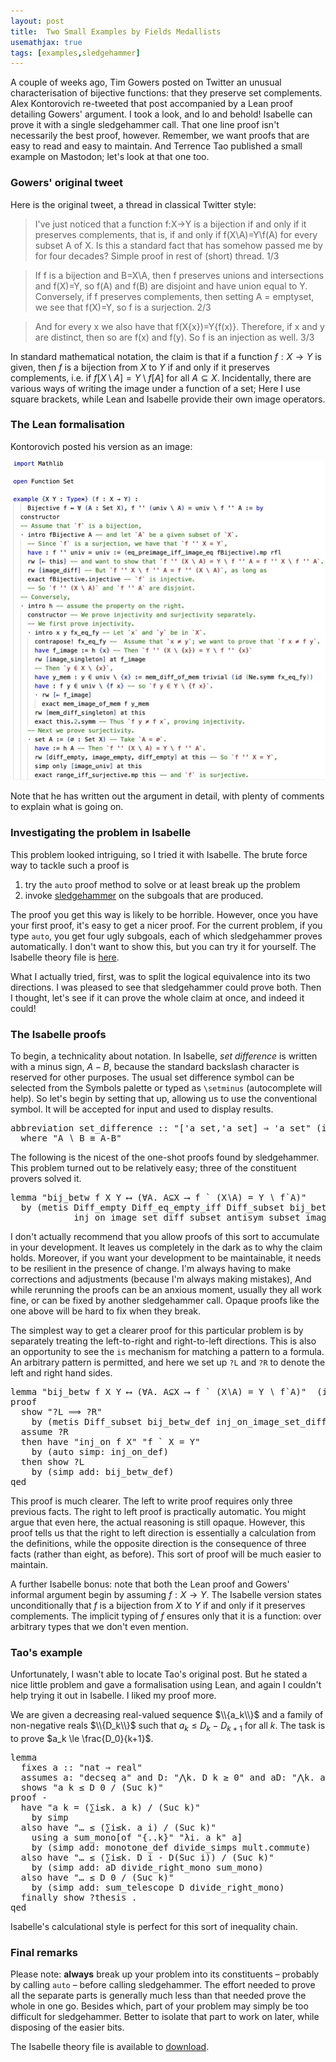 ```yaml
---
layout: post
title:  Two Small Examples by Fields Medallists
usemathjax: true 
tags: [examples,sledgehammer]
---
```


A couple of weeks ago, Tim Gowers posted on Twitter an unusual characterisation of bijective functions: that they preserve set complements. 
Alex Kontorovich re-tweeted that post accompanied by a Lean proof detailing Gowers' argument. 
I took a look, and lo and behold! Isabelle can prove it with a single sledgehammer call. 
That one line proof isn't necessarily the best proof, however.
Remember, we want proofs that are easy to read and easy to maintain. 
And Terrence Tao published a small example on Mastodon; let's look at that one too.

### Gowers' original tweet

Here is the original tweet, a thread in classical Twitter style: 

> I've just noticed that a function f:X->Y is a bijection if and only if it preserves complements, that is, if and only if f(X\A)=Y\f(A) for every subset A of X. Is this a standard fact that has somehow passed me by for four decades? Simple proof in rest of (short) thread.   1/3

> If f is a bijection and B=X\A, then f preserves unions and intersections and f(X)=Y, so f(A) and f(B) are disjoint and have union equal to Y. Conversely, if f preserves complements, then setting A = emptyset, we see that f(X)=Y, so f is a surjection.  2/3

> And for every x we also have that f(X\{x})=Y\{f(x)}. Therefore, if x and y are distinct, then so are f(x) and f(y). So f is an injection as well. 3/3

In standard mathematical notation, the claim is that if a function $f:X\to Y$ is given,
then $f$ is a bijection from $X$ to $Y$ if and only if it preserves complements, i.e. 
if $f[X\setminus A] = Y \setminus f[A]$ for all $A\subseteq X$.
Incidentally, there are various ways of writing the image under a function of a set; 
Here I use square brackets, while Lean and Isabelle provide their own image operators. 

### The Lean formalisation

Kontorovich posted his version as an image: 

<img src="/images/Gowers-example.jpeg" alt="Formalisation of the bijection proof in Lean by Alex Kontorovich"/>

Note that he has written out the argument in detail, 
with plenty of comments to explain what is going on. 

### Investigating the problem in Isabelle

This problem looked intriguing, so I tried it with Isabelle.
The brute force way to tackle such a proof is 

1. try the `auto` proof method to solve or at least break up the problem 
2. invoke [sledgehammer](https://isabelle.in.tum.de/dist/doc/sledgehammer.pdf) 
on the subgoals that are produced. 

The proof you get this way is likely to be horrible. 
However, once you have your first proof, it's easy to get a nicer proof. 
For the current problem, if you type `auto`, you get four ugly subgoals, each of which sledgehammer proves automatically. 
I don't want to show this, but you can try it for yourself. 
The Isabelle theory file is [here](/Isabelle-Examples/Gowers_Bijection.thy).

What I actually tried, first, was to split the logical equivalence into its two directions. 
I was pleased to see that sledgehammer could prove both. 
Then I thought, let's see if it can prove the whole claim at once, and indeed it could!

### The Isabelle proofs 

To begin, a technicality about notation. 
In Isabelle, *set difference* is written with a minus sign, $A-B$,
because the standard backslash character is reserved for other purposes.
The usual set difference symbol can be selected from the Symbols palette 
or typed as `\setminus` (autocomplete will help). 
So let's begin by setting that up, allowing us to use the conventional symbol.
It will be accepted for input and used to display results.

<pre class="source">
<span class="keyword1 command">abbreviation</span> <span class="entity">set_difference</span> <span class="main">::</span> <span class="quoted"><span class="quoted"><span>"</span><span class="main">[</span><span class="tfree">'a</span> set</span><span class="main">,</span><span class="tfree">'a</span> set</span><span class="main">]</span> <span class="main">⇒</span> <span class="tfree">'a</span> set<span>"</span> <span class="main">(</span><span class="keyword2 keyword">infixl</span> <span class="quoted"><span>"</span><span class="keyword1">∖</span><span>"</span></span> 65<span class="main">)</span><span>
  </span><span class="keyword2 keyword">where</span> <span class="quoted"><span class="quoted"><span>"</span><span class="free bound entity">A</span> <span class="main free">∖</span> <span class="free bound entity">B</span> <span class="main">≡</span> <span class="free bound entity">A</span><span class="main">-</span></span><span class="free bound entity">B</span><span>"</span></span>
</pre>

The following is the nicest of the one-shot proofs found by sledgehammer. 
This problem turned out to be relatively easy; three of the constituent provers 
solved it. 

<pre class="source">
<span class="keyword1 command">lemma</span> <span class="quoted"><span class="quoted"><span>"</span>bij_betw</span> <span class="free">f</span> <span class="free">X</span> <span class="free">Y</span> <span class="main">⟷</span></span> <span class="main">(</span><span class="main">∀</span><span class="bound">A</span><span class="main">.</span> <span class="bound">A</span><span class="main">⊆</span><span class="free">X</span> <span class="main">⟶</span> <span class="free">f</span> <span class="main">`</span> <span class="main">(</span><span class="free">X</span><span class="main">∖</span><span class="bound">A</span><span class="main">)</span> <span class="main">=</span> <span class="free">Y</span> <span class="main">∖</span> <span class="free">f</span><span class="main">`</span><span class="bound">A</span><span class="main">)</span><span>"</span><span>
  </span><span class="keyword1 command">by</span> <span class="main">(</span><span class="operator">metis</span> Diff_empty Diff_eq_empty_iff Diff_subset bij_betw_def image_is_empty<span> 
            </span>inj_on_image_set_diff subset_antisym subset_image_inj<span class="main">)</span>
</pre>

I don't actually recommend that you allow proofs of this sort 
to accumulate in your development. 
It leaves us completely in the dark as to why the claim holds. 
Moreover, if you want your development to be maintainable, 
it needs to be resilient in the presence of change. 
I'm always having to make corrections and adjustments (because I'm always making mistakes), 
And while rerunning the proofs can be an anxious moment, usually they all work fine,
or can be fixed by another sledgehammer call. 
Opaque proofs like the one above will be hard to fix when they break. 


The simplest way to get a clearer proof for this particular problem
is by separately treating the left-to-right and right-to-left directions. 
This is also an opportunity to see the `is` mechanism for matching a pattern to a formula. 
An arbitrary pattern is permitted, and here we set up `?L` and `?R`
to denote the left and right hand sides. 

<pre class="source">
<span class="keyword1 command">lemma</span> <span class="quoted"><span class="quoted"><span>"</span>bij_betw</span> <span class="free">f</span> <span class="free">X</span> <span class="free">Y</span> <span class="main">⟷</span></span> <span class="main">(</span><span class="main">∀</span><span class="bound">A</span><span class="main">.</span> <span class="bound">A</span><span class="main">⊆</span><span class="free">X</span> <span class="main">⟶</span> <span class="free">f</span> <span class="main">`</span> <span class="main">(</span><span class="free">X</span><span class="main">∖</span><span class="bound">A</span><span class="main">)</span> <span class="main">=</span> <span class="free">Y</span> <span class="main">∖</span> <span class="free">f</span><span class="main">`</span><span class="bound">A</span><span class="main">)</span><span>"</span>  <span class="main">(</span><span class="keyword2 keyword">is</span> <span class="quoted"><span class="quoted"><span>"</span><span class="var">?L</span><span class="main">=</span></span><span class="var">?R</span><span>"</span></span><span class="main">)</span><span>
</span><span class="keyword1 command">proof</span><span>
  </span><span class="keyword3 command">show</span> <span class="quoted quoted"><span>"</span><span class="var">?L</span> <span class="main">⟹</span> <span class="var">?R</span><span>"</span></span><span>
    </span><span class="keyword1 command">by</span> <span class="main">(</span><span class="operator">metis</span> Diff_subset bij_betw_def inj_on_image_set_diff<span class="main">)</span><span>
  </span><span class="keyword3 command">assume</span> <span class="var quoted var">?R</span><span>
  </span><span class="keyword1 command">then</span> <span class="keyword1 command">have</span> <span class="quoted"><span class="quoted"><span>"</span>inj_on</span> <span class="free">f</span> <span class="free">X</span><span>"</span></span> <span class="quoted"><span class="quoted"><span>"</span><span class="free">f</span> <span class="main">`</span></span> <span class="free">X</span> <span class="main">=</span></span> <span class="free">Y</span><span>"</span><span>
    </span><span class="keyword1 command">by</span> <span class="main">(</span><span class="operator">auto</span> <span class="quasi_keyword">simp</span><span class="main main">:</span> inj_on_def<span class="main">)</span><span>
  </span><span class="keyword1 command">then</span> <span class="keyword3 command">show</span> <span class="var quoted var">?L</span><span>
    </span><span class="keyword1 command">by</span> <span class="main">(</span><span class="operator">simp</span> <span class="quasi_keyword">add</span><span class="main main">:</span> bij_betw_def<span class="main">)</span><span>
</span><span class="keyword1 command">qed</span>
</pre>

This proof is much clearer. The left to write proof requires only three previous facts.
The right to left proof is practically automatic. 
You might argue that even here, the actual reasoning is still opaque.
However, this proof tells us that the right to left direction 
is essentially a calculation from the definitions, 
while the opposite direction is the consequence of three facts (rather than eight, as before). 
This sort of proof will be much easier to maintain.

A further Isabelle bonus: note that both the Lean proof and Gowers' informal argument 
begin by assuming $f:X\to Y$.
The Isabelle version states unconditionally that 
$f$ is a bijection from $X$ to $Y$ if and only if it preserves complements.
The implicit typing of $f$ ensures only that it is a function:
over arbitrary types that we don't even mention. 

### Tao's example

Unfortunately, I wasn't able to locate Tao's original post. 
But he stated a nice little problem and gave a formalisation using Lean, and again I couldn't help trying it out in Isabelle. I liked my proof more. 

We are given a decreasing real-valued sequence $\\{a_k\\}$
and a family of non-negative reals $\\{D_k\\}$
such that $a_k\le D_k - D_{k+1}$ for all $k$.
The task is to prove $a_k \le \frac{D_0}{k+1}$.

<pre class="source">
<span class="keyword1 command">lemma</span><span>
  </span><span class="keyword2 keyword">fixes</span> <span class="free">a</span> <span class="main">::</span> <span class="quoted"><span class="quoted"><span>"</span>nat</span> <span class="main">⇒</span> real</span><span>"</span><span>
  </span><span class="keyword2 keyword">assumes</span> a<span class="main">:</span> <span class="quoted"><span class="quoted"><span>"</span>decseq</span> <span class="free">a</span><span>"</span></span> <span class="keyword2 keyword">and</span> D<span class="main">:</span> <span class="quoted"><span class="quoted"><span>"</span><span class="main">⋀</span><span class="bound">k</span><span class="main">.</span> <span class="free">D</span> <span class="bound">k</span> <span class="main">≥</span></span> <span class="main">0</span></span><span>"</span> <span class="keyword2 keyword">and</span> aD<span class="main">:</span> <span class="quoted"><span class="quoted"><span>"</span><span class="main">⋀</span><span class="bound">k</span><span class="main">.</span> <span class="free">a</span> <span class="bound">k</span> <span class="main">≤</span></span> <span class="free">D</span> <span class="bound">k</span> <span class="main">-</span></span> <span class="free">D</span><span class="main">(</span>Suc <span class="bound">k</span><span class="main">)</span><span>"</span><span>
  </span><span class="keyword2 keyword">shows</span> <span class="quoted"><span class="quoted"><span>"</span><span class="free">a</span> <span class="free">k</span> <span class="main">≤</span></span> <span class="free">D</span> <span class="main">0</span></span> <span class="main">/</span> <span class="main">(</span>Suc <span class="free">k</span><span class="main">)</span><span>"</span><span>
</span><span class="keyword1 command">proof</span> <span class="operator">-</span><span>
  </span><span class="keyword1 command">have</span> <span class="quoted"><span class="quoted"><span>"</span><span class="free">a</span> <span class="free">k</span> <span class="main">=</span></span> <span class="main">(</span><span class="main">∑</span><span class="bound">i</span><span class="main">≤</span><span class="free">k</span><span class="main">.</span> <span class="free">a</span> <span class="free">k</span><span class="main">)</span> <span class="main">/</span></span> <span class="main">(</span>Suc <span class="free">k</span><span class="main">)</span><span>"</span><span>
    </span><span class="keyword1 command">by</span> <span class="operator">simp</span><span>
  </span><span class="keyword1 command">also</span> <span class="keyword1 command">have</span> <span class="quoted"><span class="quoted"><span>"</span><span class="main">…</span> <span class="main">≤</span></span> <span class="main">(</span><span class="main">∑</span><span class="bound">i</span><span class="main">≤</span><span class="free">k</span><span class="main">.</span> <span class="free">a</span> <span class="bound">i</span><span class="main">)</span> <span class="main">/</span></span> <span class="main">(</span>Suc <span class="free">k</span><span class="main">)</span><span>"</span><span>
    </span><span class="keyword1 command">using</span> a sum_mono<span class="main">[</span><span class="operator">of</span> <span class="quoted"><span class="quoted"><span>"</span><span class="main">{..</span></span><span class="free">k</span><span class="main">}</span></span><span>"</span> <span class="quoted quoted"><span>"</span><span class="main">λ</span><span class="bound">i</span><span class="main">.</span> <span class="free">a</span> <span class="free">k</span><span>"</span></span> <span class="quoted free">a</span><span class="main">]</span><span> 
    </span><span class="keyword1 command">by</span> <span class="main">(</span><span class="operator">simp</span> <span class="quasi_keyword">add</span><span class="main main">:</span> monotone_def <span class="dynamic dynamic">divide_simps</span> mult.commute<span class="main">)</span><span>
  </span><span class="keyword1 command">also</span> <span class="keyword1 command">have</span> <span class="quoted"><span class="quoted"><span>"</span><span class="main">…</span> <span class="main">≤</span></span> <span class="main">(</span><span class="main">∑</span><span class="bound">i</span><span class="main">≤</span><span class="free">k</span><span class="main">.</span> <span class="free">D</span> <span class="bound">i</span> <span class="main">-</span></span> <span class="free">D</span><span class="main">(</span>Suc <span class="bound">i</span><span class="main">)</span><span class="main">)</span> <span class="main">/</span> <span class="main">(</span>Suc <span class="free">k</span><span class="main">)</span><span>"</span><span>
    </span><span class="keyword1 command">by</span> <span class="main">(</span><span class="operator">simp</span> <span class="quasi_keyword">add</span><span class="main main">:</span> aD divide_right_mono sum_mono<span class="main">)</span><span>
  </span><span class="keyword1 command">also</span> <span class="keyword1 command">have</span> <span class="quoted"><span class="quoted"><span>"</span><span class="main">…</span> <span class="main">≤</span></span> <span class="free">D</span> <span class="main">0</span></span> <span class="main">/</span> <span class="main">(</span>Suc <span class="free">k</span><span class="main">)</span><span>"</span><span>
    </span><span class="keyword1 command">by</span> <span class="main">(</span><span class="operator">simp</span> <span class="quasi_keyword">add</span><span class="main main">:</span> sum_telescope D divide_right_mono<span class="main">)</span><span>
  </span><span class="keyword1 command">finally</span> <span class="keyword3 command">show</span> <span class="var quoted var">?thesis</span> <span class="keyword1 command">.</span><span>
</span><span class="keyword1 command">qed</span>
</pre>

Isabelle's calculational style is perfect for this sort of inequality chain. 

### Final remarks 

Please note: **always** break up your problem 
into its constituents – probably by calling `auto` – before calling sledgehammer.
The effort needed to prove all the separate parts 
is generally much less than that needed prove the whole in one go. 
Besides which, part of your problem may simply be too difficult for sledgehammer.
Better to isolate that part to work on later, while disposing of the easier bits. 

The Isabelle theory file is available to [download](/Isabelle-Examples/Gowers_Bijection.thy).